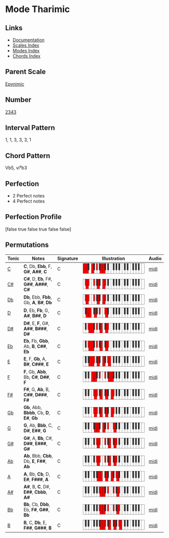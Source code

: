# Mode Tharimic

## Links

- [Documentation](README.md)
- [Scales Index](Scales.md)
- [Modes Index](Modes.md)
- [Chords Index](Chords.md)

## Parent Scale

[Epynimic](ScaleEpynimic.md)

## Number

[2343](https://ianring.com/musictheory/scales/2343)

## Interval Pattern

1, 1, 3, 3, 3, 1

## Chord Pattern

Vb5, vi⁰b3

## Perfection

- 2 Perfect notes
- 4 Perfect notes

## Perfection Profile

[false true false true false false]

## Permutations

| Tonic | Notes | Signature | Illustration | Audio |
|-------|-------|-----------|--------------|-------|
| [C](ModeCNaturalTharimic.md) | **C**, Db, **Ebb**, F, **G#**, **A##**, **C** | C | ![CNaturalTharimic](ModeCNaturalTharimic.png) | [midi](https://github.com/edipermadi/music/blob/main/docs/ModeCNaturalTharimic.mid?raw=true) |
| [C#](ModeCSharpTharimic.md) | **C#**, D, **Eb**, F#, **G##**, **A###**, **C#** | C | ![CSharpTharimic](ModeCSharpTharimic.png) | [midi](https://github.com/edipermadi/music/blob/main/docs/ModeCSharpTharimic.mid?raw=true) |
| [Db](ModeDFlatTharimic.md) | **Db**, Ebb, **Fbb**, Gb, **A**, **B#**, **Db** | C | ![DFlatTharimic](ModeDFlatTharimic.png) | [midi](https://github.com/edipermadi/music/blob/main/docs/ModeDFlatTharimic.mid?raw=true) |
| [D](ModeDNaturalTharimic.md) | **D**, Eb, **Fb**, G, **A#**, **B##**, **D** | C | ![DNaturalTharimic](ModeDNaturalTharimic.png) | [midi](https://github.com/edipermadi/music/blob/main/docs/ModeDNaturalTharimic.mid?raw=true) |
| [D#](ModeDSharpTharimic.md) | **D#**, E, **F**, G#, **A##**, **B###**, **D#** | C | ![DSharpTharimic](ModeDSharpTharimic.png) | [midi](https://github.com/edipermadi/music/blob/main/docs/ModeDSharpTharimic.mid?raw=true) |
| [Eb](ModeEFlatTharimic.md) | **Eb**, Fb, **Gbb**, Ab, **B**, **C##**, **Eb** | C | ![EFlatTharimic](ModeEFlatTharimic.png) | [midi](https://github.com/edipermadi/music/blob/main/docs/ModeEFlatTharimic.mid?raw=true) |
| [E](ModeENaturalTharimic.md) | **E**, F, **Gb**, A, **B#**, **C###**, **E** | C | ![ENaturalTharimic](ModeENaturalTharimic.png) | [midi](https://github.com/edipermadi/music/blob/main/docs/ModeENaturalTharimic.mid?raw=true) |
| [F](ModeFNaturalTharimic.md) | **F**, Gb, **Abb**, Bb, **C#**, **D##**, **F** | C | ![FNaturalTharimic](ModeFNaturalTharimic.png) | [midi](https://github.com/edipermadi/music/blob/main/docs/ModeFNaturalTharimic.mid?raw=true) |
| [F#](ModeFSharpTharimic.md) | **F#**, G, **Ab**, B, **C##**, **D###**, **F#** | C | ![FSharpTharimic](ModeFSharpTharimic.png) | [midi](https://github.com/edipermadi/music/blob/main/docs/ModeFSharpTharimic.mid?raw=true) |
| [Gb](ModeGFlatTharimic.md) | **Gb**, Abb, **Bbbb**, Cb, **D**, **E#**, **Gb** | C | ![GFlatTharimic](ModeGFlatTharimic.png) | [midi](https://github.com/edipermadi/music/blob/main/docs/ModeGFlatTharimic.mid?raw=true) |
| [G](ModeGNaturalTharimic.md) | **G**, Ab, **Bbb**, C, **D#**, **E##**, **G** | C | ![GNaturalTharimic](ModeGNaturalTharimic.png) | [midi](https://github.com/edipermadi/music/blob/main/docs/ModeGNaturalTharimic.mid?raw=true) |
| [G#](ModeGSharpTharimic.md) | **G#**, A, **Bb**, C#, **D##**, **E###**, **G#** | C | ![GSharpTharimic](ModeGSharpTharimic.png) | [midi](https://github.com/edipermadi/music/blob/main/docs/ModeGSharpTharimic.mid?raw=true) |
| [Ab](ModeAFlatTharimic.md) | **Ab**, Bbb, **Cbb**, Db, **E**, **F##**, **Ab** | C | ![AFlatTharimic](ModeAFlatTharimic.png) | [midi](https://github.com/edipermadi/music/blob/main/docs/ModeAFlatTharimic.mid?raw=true) |
| [A](ModeANaturalTharimic.md) | **A**, Bb, **Cb**, D, **E#**, **F###**, **A** | C | ![ANaturalTharimic](ModeANaturalTharimic.png) | [midi](https://github.com/edipermadi/music/blob/main/docs/ModeANaturalTharimic.mid?raw=true) |
| [A#](ModeASharpTharimic.md) | **A#**, B, **C**, D#, **E##**, **Cbbb**, **A#** | C | ![ASharpTharimic](ModeASharpTharimic.png) | [midi](https://github.com/edipermadi/music/blob/main/docs/ModeASharpTharimic.mid?raw=true) |
| [Bb](ModeBFlatTharimic.md) | **Bb**, Cb, **Dbb**, Eb, **F#**, **G##**, **Bb** | C | ![BFlatTharimic](ModeBFlatTharimic.png) | [midi](https://github.com/edipermadi/music/blob/main/docs/ModeBFlatTharimic.mid?raw=true) |
| [B](ModeBNaturalTharimic.md) | **B**, C, **Db**, E, **F##**, **G###**, **B** | C | ![BNaturalTharimic](ModeBNaturalTharimic.png) | [midi](https://github.com/edipermadi/music/blob/main/docs/ModeBNaturalTharimic.mid?raw=true) |
